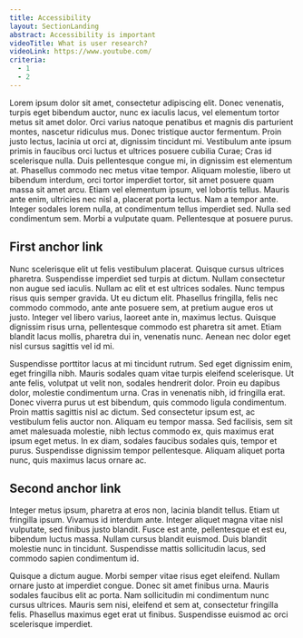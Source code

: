 ```yaml
---
title: Accessibility
layout: SectionLanding
abstract: Accessibility is important
videoTitle: What is user research?
videoLink: https://www.youtube.com/
criteria:
  - 1
  - 2
---
```


Lorem ipsum dolor sit amet, consectetur adipiscing elit. Donec venenatis, turpis eget bibendum auctor, nunc ex iaculis lacus, vel elementum tortor metus sit amet dolor. Orci varius natoque penatibus et magnis dis parturient montes, nascetur ridiculus mus. Donec tristique auctor fermentum. Proin justo lectus, lacinia ut orci at, dignissim tincidunt mi. Vestibulum ante ipsum primis in faucibus orci luctus et ultrices posuere cubilia Curae; Cras id scelerisque nulla. Duis pellentesque congue mi, in dignissim est elementum at. Phasellus commodo nec metus vitae tempor. Aliquam molestie, libero ut bibendum interdum, orci tortor imperdiet tortor, sit amet posuere quam massa sit amet arcu. Etiam vel elementum ipsum, vel lobortis tellus. Mauris ante enim, ultricies nec nisl a, placerat porta lectus. Nam a tempor ante. Integer sodales lorem nulla, at condimentum tellus imperdiet sed. Nulla sed condimentum sem. Morbi a vulputate quam. Pellentesque at posuere purus.


## <a name="anchor-link1"></a> First anchor link

Nunc scelerisque elit ut felis vestibulum placerat. Quisque cursus ultrices pharetra. Suspendisse imperdiet sed turpis at dictum. Nullam consectetur non augue sed iaculis. Nullam ac elit et est ultrices sodales. Nunc tempus risus quis semper gravida. Ut eu dictum elit. Phasellus fringilla, felis nec commodo commodo, ante ante posuere sem, at pretium augue eros ut justo. Integer vel libero varius, laoreet ante in, maximus lectus. Quisque dignissim risus urna, pellentesque commodo est pharetra sit amet. Etiam blandit lacus mollis, pharetra dui in, venenatis nunc. Aenean nec dolor eget nisl cursus sagittis vel id mi.

Suspendisse porttitor lacus at mi tincidunt rutrum. Sed eget dignissim enim, eget fringilla nibh. Mauris sodales quam vitae turpis eleifend scelerisque. Ut ante felis, volutpat ut velit non, sodales hendrerit dolor. Proin eu dapibus dolor, molestie condimentum urna. Cras in venenatis nibh, id fringilla erat. Donec viverra purus ut est bibendum, quis commodo ligula condimentum. Proin mattis sagittis nisl ac dictum. Sed consectetur ipsum est, ac vestibulum felis auctor non. Aliquam eu tempor massa. Sed facilisis, sem sit amet malesuada molestie, nibh lectus commodo ex, quis maximus erat ipsum eget metus. In ex diam, sodales faucibus sodales quis, tempor et purus. Suspendisse dignissim tempor pellentesque. Aliquam aliquet porta nunc, quis maximus lacus ornare ac.


## <a name="anchor-link2"></a> Second anchor link

Integer metus ipsum, pharetra at eros non, lacinia blandit tellus. Etiam ut fringilla ipsum. Vivamus id interdum ante. Integer aliquet magna vitae nisl vulputate, sed finibus justo blandit. Fusce est ante, pellentesque et est eu, bibendum luctus massa. Nullam cursus blandit euismod. Duis blandit molestie nunc in tincidunt. Suspendisse mattis sollicitudin lacus, sed commodo sapien condimentum id.

Quisque a dictum augue. Morbi semper vitae risus eget eleifend. Nullam ornare justo at imperdiet congue. Donec sit amet finibus urna. Mauris sodales faucibus elit ac porta. Nam sollicitudin mi condimentum nunc cursus ultrices. Mauris sem nisi, eleifend et sem at, consectetur fringilla felis. Phasellus maximus eget erat ut finibus. Suspendisse euismod ac orci scelerisque imperdiet.
